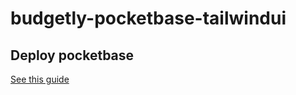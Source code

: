 # budgetly-pocketbase-tailwindui

## Deploy pocketbase

[See this guide](https://github.com/pocketbase/pocketbase/discussions/537)
